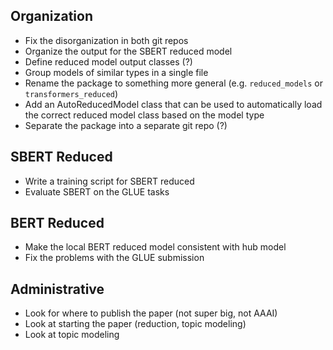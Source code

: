 

## Organization
* Fix the disorganization in both git repos
* Organize the output for the SBERT reduced model
* Define reduced model output classes (?)
* Group models of similar types in a single file
* Rename the package to something more general (e.g. `reduced_models` or `transformers_reduced`)
* Add an AutoReducedModel class that can be used to automatically load the correct reduced model class based on the model type
* Separate the package into a separate git repo (?)

## SBERT Reduced
* Write a training script for SBERT reduced
* Evaluate SBERT on the GLUE tasks

## BERT Reduced
* Make the local BERT reduced model consistent with hub model
* Fix the problems with the GLUE submission

## Administrative
* Look for where to publish the paper (not super big, not AAAI)
* Look at starting the paper (reduction, topic modeling)
* Look at topic modeling
